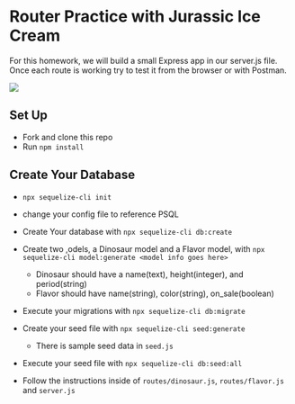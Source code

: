 # Router Practice with Jurassic Ice Cream

For this homework, we will build a small Express app in our server.js file. Once each route is working try to test it from the browser or with Postman.

![](https://cdn.dribbble.com/users/28275/screenshots/3804066/icecream.gif)

## Set Up
- Fork and clone this repo
- Run `npm install`

## Create Your Database
- `npx sequelize-cli init`
- change your config file to reference PSQL
- Create Your database with `npx sequelize-cli db:create`
- Create two ,odels, a Dinosaur model and a Flavor model, with `npx sequelize-cli model:generate <model info goes here>`
    - Dinosaur should have a name(text), height(integer), and period(string)
    - Flavor should have name(string), color(string), on_sale(boolean)
- Execute your migrations with `npx sequelize-cli db:migrate`
- Create your seed file with `npx sequelize-cli seed:generate`
    - There is sample seed data in `seed.js`
- Execute your seed file with `npx sequelize-cli db:seed:all`
        
        
- Follow the instructions inside of `routes/dinosaur.js`, `routes/flavor.js` and `server.js`
